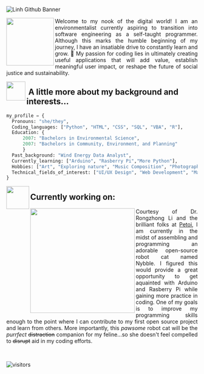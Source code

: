 ![Linh Github Banner](https://user-images.githubusercontent.com/112219182/188278400-b7fc12cc-2089-4e80-8b52-60bacd8af9d6.gif)

<img align='left' src="https://user-images.githubusercontent.com/112219182/188272138-60e62297-a4a6-4cfe-919d-e481493a7386.gif" width="125">
<p align="justify">
Welcome to my nook of the digital world! I am an environmentalist currently aspiring to transition into software engineering as a self-taught programmer. Although this marks the humble beginning of my journey, I have an insatiable drive to constantly learn and grow. 🌱  My passion for coding lies in ultimately creating useful applications that will add value, establish meaningful user impact, or reshape the future of social justice and sustainability. 
</p>


<img align='left' src="https://media0.giphy.com/media/f6hnhHkks8bk4jwjh3/giphy.gif" width="50">
<h2>&nbsp;A little more about my background and interests...</h2>

```python
my_profile = {
  Pronouns: "she/they",
  Coding_languages: ["Python", "HTML", "CSS", "SQL", "VBA", "R"],
  Education: {
      2007: "Bachelors in Environmental Science",
      2007: "Bachelors in Community, Environment, and Planning"
      }
  Past_background: "Wind Energy Data Analyst",
  Currently_learning: ["Arduino", "Rasberry Pi","More Python"],
  Hobbies: ["Art", "Exploring nature", "Music Composition", "Photography", "Getting lost in books", "Globe-trotting"],
  Technical_fields_of_interest: ["UI/UX Design", "Web Development", "Machine Learning", "Data Science", "Blockchain Technology"]
}
```

<img align='left' src="https://c.tenor.com/sZ94rds4ZqQAAAAM/o2-o2robot.gif" width="60">
<h2> Currently working on: </h2>
<img align='left' src="https://www.photofunky.net/output/image/c/2/3/4/c234ad/photofunky.gif" width="275">
<p align="justify">
Courtesy of Dr. Rongzhong Li and the brilliant folks at <a href="https://github.com/PetoiCamp">Petoi</a>, I am currently in the midst of assembling and programming an adorable open-source robot cat named Nybble.  I figured this would provide a great opportunity to get aquainted with Arduino and Rasberry Pi while gaining more practice in coding.  One of my goals is to improve my programming skills enough to the point where I can contribute to my first open source project and learn from others.  More importantly, this <i>pawsome</i> robot cat will be the <i>purrfect</i> <s>distraction</s> companion for my feline...so she doesn't feel compelled to <s>disrupt</s> aid in my coding efforts.
</p>
<br>

![visitors](https://visitor-badge.glitch.me/badge?page_id=mlhuynh.visitor-badge.id&left_color=cadetblue&right_color=mediumturquoise)
  
<!---
mlhuynh/mlhuynh is a ✨ special ✨ repository because its `README.md` (this file) appears on your GitHub profile.
You can click the Preview link to take a look at your changes.
--->
